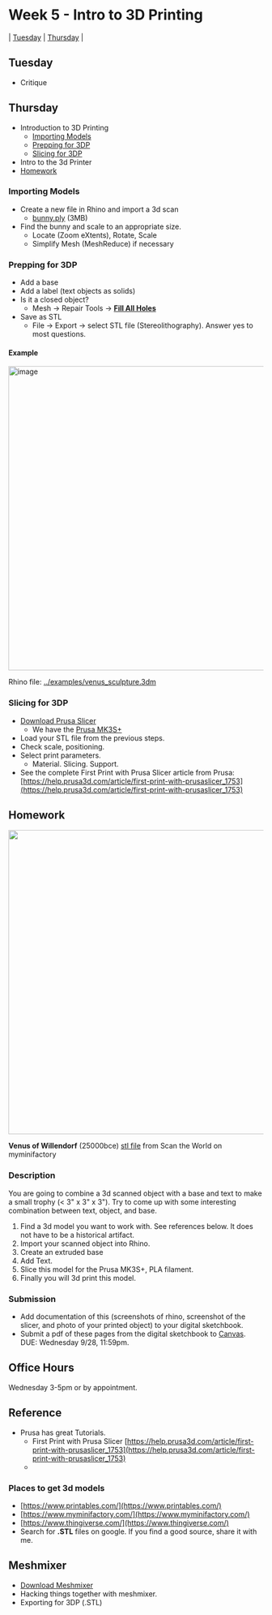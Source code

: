 # Week 5 - Intro to 3D Printing

| [Tuesday](#tuesday) | [Thursday](#thursday) |

## Tuesday

- Critique

## Thursday

- Introduction to 3D Printing
  - [Importing Models](#importing-models)
  - [Prepping for 3DP](#prepping-for-3dp)
  - [Slicing for 3DP](#slicing-for-3dp)
- Intro to the 3d Printer
- [Homework](#homework)

### Importing Models

- Create a new file in Rhino and import a 3d scan 
  - [bunny.ply](../assets/day5/bunny.ply) (3MB)
- Find the bunny and scale to an appropriate size. 
  - Locate (Zoom eXtents), Rotate, Scale
  - Simplify Mesh (MeshReduce) if necessary

### Prepping for 3DP
- Add a base
- Add a label (text objects as solids)
- Is it a closed object? 
  - Mesh -> Repair Tools -> **[Fill All Holes](https://docs.mcneel.com/rhino/7/help/en-us/commands/fillmeshhole.htm#FillMeshHoles)**
- Save as STL
  - File -> Export -> select STL file (Stereolithography). Answer yes to most questions.

#### Example
<img width="600" alt="image" src="https://user-images.githubusercontent.com/1598545/191771117-8152421f-1818-4d31-8464-bcbce680bcfb.png">

Rhino file: [../examples/venus_sculpture.3dm](../examples/venus_sculpture.3dm)

### Slicing for 3DP
- [Download Prusa Slicer]([https://www.prusa3d.com/drivers/](https://www.prusa3d.com/page/prusaslicer_424/))
  - We have the [Prusa MK3S+](https://help.prusa3d.com/tag/mk3s-2)
- Load your STL file from the previous steps. 
- Check scale, positioning. 
- Select print parameters.
  - Material. Slicing. Support. 
- See the complete First Print with Prusa Slicer article from Prusa: [https://help.prusa3d.com/article/first-print-with-prusaslicer_1753](https://help.prusa3d.com/article/first-print-with-prusaslicer_1753)

## Homework

<img src="https://user-images.githubusercontent.com/1598545/191767959-277d1211-81ab-421a-89c4-466806e0cbb4.png" width=600>

**Venus of Willendorf** (25000bce) [stl file](https://www.myminifactory.com/object/3d-print-venus-of-willendorf-at-the-naturhistorisches-museum-vienna-austria-11455) from Scan the World on myminifactory

### Description
You are going to combine a 3d scanned object with a base and text to make a small trophy (< 3" x 3" x 3"). Try to come up with some interesting combination between text, object, and base.

1. Find a 3d model you want to work with. See references below. It does not have to be a historical artifact.
2. Import your scanned object into Rhino.
3. Create an extruded base
4. Add Text. 
5. Slice this model for the Prusa MK3S+, PLA filament.
6. Finally you will 3d print this model. 

### Submission
- Add documentation of this (screenshots of rhino, screenshot of the slicer, and photo of your printed object) to your digital sketchbook. 
- Submit a pdf of these pages from the digital sketchbook to [Canvas](https://canvas.unl.edu/courses/137404/assignments/1350190). DUE: Wednesday 9/28, 11:59pm.


## Office Hours 
Wednesday 3-5pm or by appointment.

## Reference
- Prusa has great Tutorials.
  - First Print with Prusa Slicer [https://help.prusa3d.com/article/first-print-with-prusaslicer_1753](https://help.prusa3d.com/article/first-print-with-prusaslicer_1753)
  - 

### Places to get 3d models
- [https://www.printables.com/](https://www.printables.com/)
- [https://www.myminifactory.com/](https://www.myminifactory.com/)
- [https://www.thingiverse.com/](https://www.thingiverse.com/)
- Search for **.STL** files on google. If you find a good source, share it with me.

## Meshmixer
- [Download Meshmixer](https://www.meshmixer.com/download.html)
- Hacking things together with meshmixer.
- Exporting for 3DP (.STL)
